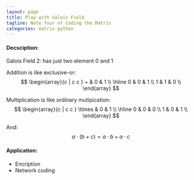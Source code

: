 ```yaml
---
layout: page
title: Play with Galois Field
tagline: Note four of Coding the Matrix
categories: matrix python
---
```




#### Decsciption: 

Galois Field 2: has just two element 0 and 1

Addition is like exclusive-or:
$$ 
    \begin{array}{c | c c } + & 0 & 1 \\
        \hline 
        0 & 0 & 1 \\
        1 & 1 & 0 \\
    \end{array}
$$

Multiplication is like ordinary mutipication:
$$ 
    \begin{array}{c | c c } \times & 0 & 1 \\
        \hline 
        0 & 0 & 0 \\
        1 & 0 & 1 \\
    \end{array}
$$

And: $$ a \cdot (b + c) = a \cdot b + a \cdot c $$

#### Application:
- Encription
- Network coding

